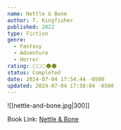 ```yaml
---
name: Nettle & Bone
author: T. Kingfisher
published: 2022
type: Fiction
genre:
  - Fantasy
  - Adventure
  - Horror
rating: 🌕🌕🌕🌑🌑
status: Completed
date: 2024-07-04 17:54:44 -0500
updated: 2024-07-04 17:58:04 -0500
---
```


![[nettle-and-bone.jpg|300]]

Book Link: [Nettle & Bone](https://www.goodreads.com/book/show/56179377-nettle-bone)
